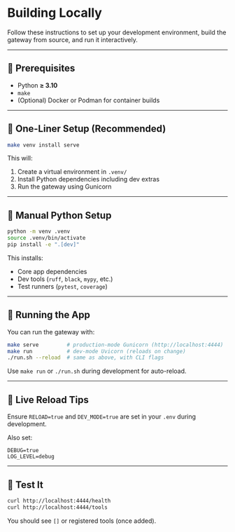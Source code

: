 # Building Locally

Follow these instructions to set up your development environment, build the gateway from source, and run it interactively.

---

## 🧩 Prerequisites

- Python **≥ 3.10**
- `make`
- (Optional) Docker or Podman for container builds

---

## 🔧 One-Liner Setup (Recommended)

```bash
make venv install serve
```

This will:

1. Create a virtual environment in `.venv/`
2. Install Python dependencies including dev extras
3. Run the gateway using Gunicorn

---

## 🐍 Manual Python Setup

```bash
python -m venv .venv
source .venv/bin/activate
pip install -e ".[dev]"
```

This installs:

* Core app dependencies
* Dev tools (`ruff`, `black`, `mypy`, etc.)
* Test runners (`pytest`, `coverage`)

---

## 🚀 Running the App

You can run the gateway with:

```bash
make serve         # production-mode Gunicorn (http://localhost:4444)
make run           # dev-mode Uvicorn (reloads on change)
./run.sh --reload  # same as above, with CLI flags
```

Use `make run` or `./run.sh` during development for auto-reload.

---

## 🔄 Live Reload Tips

Ensure `RELOAD=true` and `DEV_MODE=true` are set in your `.env` during development.

Also set:

```env
DEBUG=true
LOG_LEVEL=debug
```

---

## 🧪 Test It

```bash
curl http://localhost:4444/health
curl http://localhost:4444/tools
```

You should see `[]` or registered tools (once added).
